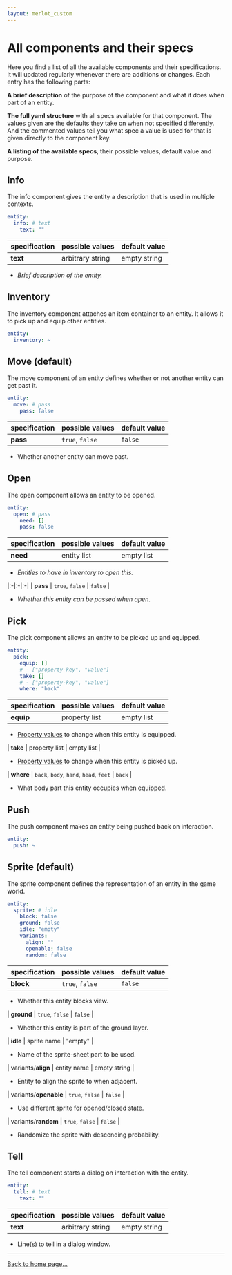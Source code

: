 ```yaml
---
layout: merlot_custom
---
```


# All components and their specs

Here you find a list of all the available components and their specifications. It will updated regularly whenever there are additions or changes. Each entry has the following parts:

**A brief description** of the purpose of the component and what it does when part of an entity.

**The full yaml structure** with all specs available for that component. The values given are the defaults they take on when not specified differently. And the commented values tell you what spec a value is used for that is given directly to the component key.

**A listing of the available specs**, their possible values, default value and purpose.

## Info

The info component gives the entity a description that is used in multiple contexts.

```yaml
entity:
  info: # text
    text: ""
```

| specification | possible values | default value |
|:-|:-|:-|
| **text** | arbitrary string | empty string |

* _Brief description of the entity._

## Inventory

The inventory component attaches an item container to an entity. It allows it to pick up and equip other entities.

```yaml
entity:
  inventory: ~
```

## Move (default)

The move component of an entity defines whether or not another entity can get past it.

```yaml
entity:
  move: # pass
    pass: false
```

| specification | possible values | default value |
|:-|:-|:-|
| **pass** | `true`, `false` | `false` |

* Whether another entity can move past.

## Open

The open component allows an entity to be opened.

```yaml
entity:
  open: # pass
    need: []
    pass: false
```

| specification | possible values | default value |
|:-|:-|:-|
| **need** | entity list | empty list |

* _Entities to have in inventory to open this._

|:-|:-|:-|
| **pass** | `true`, `false` | `false` |

* _Whether this entity can be passed when open._

## Pick

The pick component allows an entity to be picked up and equipped.

```yaml
entity:
  pick:
    equip: []
    # - ["property-key", "value"]
    take: []
    # - ["property-key", "value"]
    where: "back"
```

| specification | possible values | default value |
|:-|:-|:-|
| **equip** | property list | empty list |

* [Property values](../properties) to change when this entity is equipped.

| **take** | property list | empty list |

* [Property values](../properties) to change when this entity is picked up.

| **where** | `back`, `body`, `hand`, `head`, `feet` | `back` |

* What body part this entity occupies when equipped.

## Push

The push component makes an entity being pushed back on interaction.

```yaml
entity:
  push: ~
```

## Sprite (default)

The sprite component defines the representation of an entity in the game world.

```yaml
entity:
  sprite: # idle
    block: false
    ground: false
    idle: "empty"
    variants:
      align: ""
      openable: false
      random: false
```

| specification | possible values | default value |
|:-|:-|:-|
| **block** | `true`, `false` | `false` |

* Whether this entity blocks view.

| **ground** | `true`, `false` | `false` |

* Whether this entity is part of the ground layer.

| **idle** | sprite name | "empty" |

* Name of the sprite-sheet part to be used.

| variants/**align** | entity name | empty string |

* Entity to align the sprite to when adjacent.

| variants/**openable** | `true`, `false` | `false` |

* Use different sprite for opened/closed state.

| variants/**random** | `true`, `false` | `false` |

* Randomize the sprite with descending probability.

## Tell

The tell component starts a dialog on interaction with the entity.

```yaml
entity:
  tell: # text
    text: ""
```

| specification | possible values | default value |
|:-|:-|:-|
| **text** | arbitrary string | empty string |

* Line(s) to tell in a dialog window.

* * *

[Back to home page...](../index)
